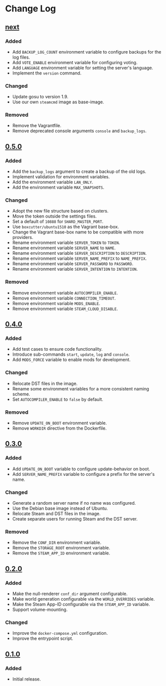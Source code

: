 # Change Log

## [next]

### Added
- Add `BACKUP_LOG_COUNT` environment variable to configure backups for the log files.
- Add `VOTE_ENABLE` environment variable for configuring voting.
- Add `LANGUAGE` environment variable for setting the server's language.
- Implement the `version` command.

### Changed
- Update gosu to version 1.9.
- Use our own `steamcmd` image as base-image.

### Removed
- Remove the Vagrantfile.
- Remove deprecated console arguments `console` and `backup_logs`.

## [0.5.0]

### Added
- Add the `backup_logs` argument to create a backup of the old logs.
- Implement validation for environment variables.
- Add the environment variable `LAN_ONLY`.
- Add the environment variable `MAX_SNAPSHOTS`.

### Changed
- Adopt the new file structure based on clusters.
- Move the token outside the settings files.
- Set a default of `10888` for `SHARD_MASTER_PORT`.
- Use `boxcutter/ubuntu1510` as the Vagrant base-box.
- Change the Vagrant base-box name to be compatible with more providers.
- Rename environment variable `SERVER_TOKEN` to `TOKEN`.
- Rename environment variable `SERVER_NAME` to `NAME`.
- Rename environment variable `SERVER_DESCRIPTION` to `DESCRIPTION`.
- Rename environment variable `SERVER_NAME_PREFIX` to `NAME_PREFIX`.
- Rename environment variable `SERVER_PASSWORD` to `PASSWORD`.
- Rename environment variable `SERVER_INTENTION` to `INTENTION`.

### Removed
- Remove environment variable `AUTOCOMPILER_ENABLE`.
- Remove environment variable `CONNECTION_TIMEOUT`.
- Remove environment variable `MODS_ENABLE`.
- Remove environment variable `STEAM_CLOUD_DISABLE`.

## [0.4.0]

### Added
- Add test cases to ensure code functionality.
- Introduce sub-commands `start`, `update`, `log` and `console`.
- Add `MODS_FORCE` variable to enable mods for development.

### Changed
- Relocate DST files in the image.
- Rename some environment variables for a more consistent naming scheme.
- Set `AUTOCOMPILER_ENABLE` to `false` by default.

### Removed
- Remove `UPDATE_ON_BOOT` environment variable.
- Remove `WORKDIR` directive from the Dockerfile.

## [0.3.0]

### Added
- Add `UPDATE_ON_BOOT` variable to configure update-behavior on boot.
- Add `SERVER_NAME_PREFIX` variable to configure a prefix for the server's name.

### Changed
- Generate a random server name if no name was configured.
- Use the Debian base image instead of Ubuntu.
- Relocate Steam and DST files in the image.
- Create separate users for running Steam and the DST server.

### Removed
- Remove the `CONF_DIR` environment variable.
- Remove the `STORAGE_ROOT` environment variable.
- Remove the `STEAM_APP_ID` environment variable.

## [0.2.0]

### Added
- Make the null-renderer `conf_dir` argument configurable.
- Make world generation configurable via the `WORLD_OVERRIDES` variable.
- Make the Steam App-ID configurable via the `STEAM_APP_ID` variable.
- Support volume-mounting.

### Changed
- Improve the `docker-compose.yml` configuration.
- Improve the entrypoint script.

## [0.1.0]

### Added
- Initial release.

[next]: https://github.com/dst-academy/server/compare/v0.5.0...HEAD
[0.5.0]: https://github.com/dst-academy/server/compare/v0.4.0...v0.5.0
[0.4.0]: https://github.com/dst-academy/server/compare/v0.3.0...v0.4.0
[0.3.0]: https://github.com/dst-academy/server/compare/v0.2.0...v0.3.0
[0.2.0]: https://github.com/dst-academy/server/compare/v0.1.0...v0.2.0
[0.1.0]: https://github.com/dst-academy/server/compare/da19beb5479033b82dd6dc1200bb0cf6724904c3...v0.1.0
